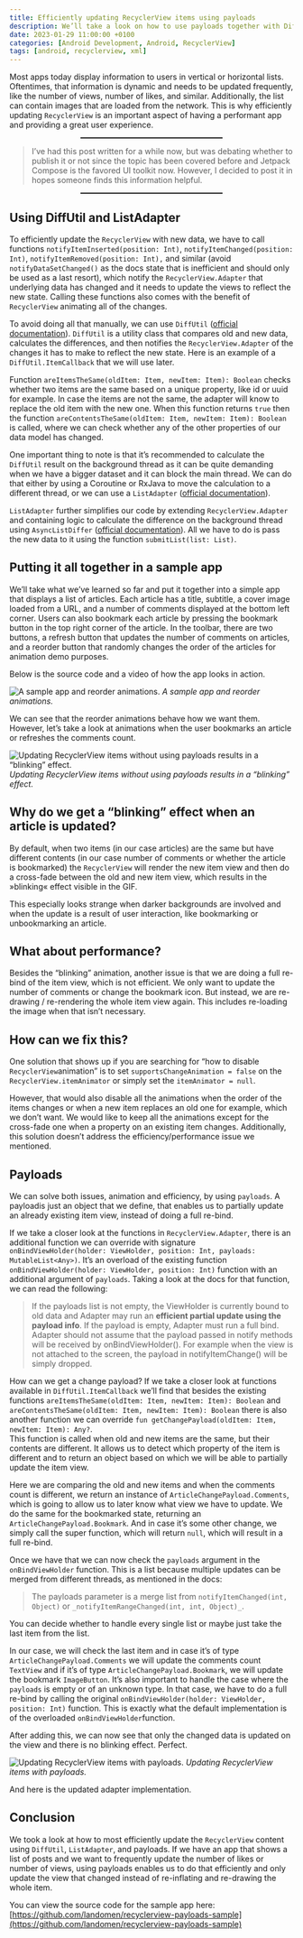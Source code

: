 ```yaml
---
title: Efficiently updating RecyclerView items using payloads
description: We’ll take a look on how to use payloads together with DiffUtil to efficiently update RecyclerView items.
date: 2023-01-29 11:00:00 +0100
categories: [Android Development, Android, RecyclerView]
tags: [android, recyclerview, xml]
---
```


Most apps today display information to users in vertical or horizontal lists. Oftentimes, that information is dynamic and needs to be updated frequently, like the number of views, number of likes, and similar. Additionally, the list can contain images that are loaded from the network. This is why efficiently updating  `RecyclerView`  is an important aspect of having a performant app and providing a great user experience.

<hr style="width:50%; margin-left:25% !important; margin-right:25% !important; height:2px;">

> I’ve had this post written for a while now, but was debating whether to publish it or not since the topic has been covered before and Jetpack Compose is the favored UI toolkit now. However, I decided to post it in hopes someone finds this information helpful.

<hr style="width:50%; margin-left:25% !important; margin-right:25% !important; height:2px;">


## Using DiffUtil and ListAdapter

To efficiently update the  `RecyclerView`  with new data, we have to call functions  `notifyItemInserted(position: Int)`,  `notifyItemChanged(position: Int)`,  `notifyItemRemoved(position: Int),`  and similar (avoid  `notifyDataSetChanged()`  as the docs state that is inefficient and should only be used as a last resort), which notify the  `RecyclerView.Adapter`  that underlying data has changed and it  needs  to update the views to reflect the new state. Calling these functions also comes with the benefit of  `RecyclerView`  animating all of the changes.

To avoid doing all that manually, we can use  `DiffUtil`  ([official documentation](https://developer.android.com/reference/androidx/recyclerview/widget/DiffUtil)).  `DiffUtil`  is a utility class that compares old and new data, calculates the differences, and then notifies the  `RecyclerView.Adapter`  of the changes it has to make to reflect the new state. Here is an example of a  `DiffUtil.ItemCallback`  that we will use later.


<script src="https://gist.github.com/landomen/94ff483e9fff5d8912a5d0ba105c475f.js"></script>


Function  `areItemsTheSame(oldItem: Item, newItem: Item): Boolean`  checks whether two items are the same based on a unique property, like id or uuid for example. In case  the items are not the same, the adapter will know to replace the old item with the new one. When this function returns  `true`  then the function  `areContentsTheSame(oldItem: Item, newItem: Item): Boolean`  is called, where we can check whether any of the other properties of our data model has changed.

One important thing to note is that it’s recommended to calculate the  `DiffUtil`  result on the background thread as it can be quite demanding when we have a bigger dataset and it can block the main thread. We can do that either by using a Coroutine or RxJava to move the calculation to a different thread, or we can use a  `ListAdapter`  ([official documentation](https://developer.android.com/reference/androidx/recyclerview/widget/ListAdapter)).

`ListAdapter`  further simplifies our code by extending  `RecyclerView.Adapter`  and containing logic to calculate the difference on the background thread using  `AsyncListDiffer`  ([official documentation](https://developer.android.com/reference/androidx/recyclerview/widget/AsyncListDiffer)). All we have to do is pass the new data to it using the function  `submitList(list: List)`.


## Putting it all together in a sample app

We’ll take what we’ve learned so far and put it together into a simple app that displays a list of articles. Each article has a title, subtitle, a cover image loaded from a URL, and a number of comments displayed at the bottom left corner. Users can also bookmark each article by pressing the bookmark button in the top right corner of the article. In the toolbar, there are two buttons, a refresh button that updates the number of comments on articles, and a reorder button that randomly changes the order of the articles for animation demo purposes.

Below is the source code and a video of how the app looks in action.

![A sample app and reorder animations.](/assets/img/posts/recycler-view-payloads/reorder.gif)
_A sample app and reorder animations._


<script src="https://gist.github.com/landomen/11f6250a62a0cc346ea5b12f88ada50f.js"></script>


We can see that the reorder animations behave how we want them. However, let’s take a look at animations when the user bookmarks an article or refreshes the comments count.


![Updating RecyclerView items without using payloads results in a “blinking” effect.](/assets/img/posts/recycler-view-payloads/noPayloads.gif)
_Updating RecyclerView items without using payloads results in a “blinking” effect._



## Why do we get a “blinking” effect when an article is updated?

By default, when two items (in our case articles) are the same but have different contents (in our case number of comments or whether the article is bookmarked) the  `RecyclerView`  will render the new item view and then do a cross-fade between the old and new item view, which results in the »blinking« effect visible in the GIF.

This especially looks strange when darker backgrounds are involved and when the update is a result of user interaction, like bookmarking or unbookmarking an article.

## What about performance?

Besides the “blinking” animation, another issue is that we are doing a full re-bind of the item view, which is not efficient. We only want to update the number of comments or change the bookmark icon. But instead, we are re-drawing / re-rendering the whole item view again. This includes re-loading the image when that isn’t necessary.

## How can we fix this?

One solution that shows up if you are searching for “how to disable  `RecyclerView`animation” is to set  `supportsChangeAnimation = false`  on the  `RecyclerView.itemAnimator`  or simply set the  `itemAnimator = null`.

However, that would also disable all the animations when the order of the items changes or when a new item replaces an old one for example, which we don’t want. We would like to keep all the animations except for the cross-fade one when a property on an existing item changes. Additionally, this solution doesn’t address the efficiency/performance issue we mentioned.

## Payloads

We can solve both issues, animation and efficiency, by using  `payloads`. A payloadis just an object that we define, that enables us to partially update an already existing item view, instead of doing a full re-bind.

If we take a closer look at the functions in  `RecyclerView.Adapter`, there is an additional function we can override with signature  `onBindViewHolder(holder: ViewHolder, position: Int, payloads: MutableList<Any>)`. It’s an overload of the existing function  `onBindViewHolder(holder: ViewHolder, position: Int)`  function with an additional argument of  `payloads`. Taking a look at the docs for that function, we can read the following:


> If the payloads list is not empty, the ViewHolder is currently bound
> to old data and Adapter may run an **efficient partial update using
> the payload info**. If the payload is empty, Adapter must run a full
> bind. Adapter should not assume that the payload passed in notify
> methods will be received by onBindViewHolder(). For example when the
> view is not attached to the screen, the payload in notifyItemChange()
> will be simply dropped.


How can we get a change payload? If we take a closer look at functions available in `DiffUtil.ItemCallback` we’ll find that besides the existing functions `areItemsTheSame(oldItem: Item, newItem: Item): Boolean` and `areContentsTheSame(oldItem: Item, newItem: Item): Boolean` there is also another function we can override `fun getChangePayload(oldItem: Item, newItem: Item): Any?`.  
This function is called when old and new items are the same, but their contents are different. It allows us to detect which property of the item is different and to return an object based on which we will be able to partially update the item view.


<script src="https://gist.github.com/landomen/1095b845bdd30a66a22481f758aaa132.js"></script>



Here we are comparing the old and new items and when the comments count is different, we return an instance of  `ArticleChangePayload.Comments`, which is going to allow us to later know what view we have to update. We do the same for the bookmarked state, returning an  `ArticleChangePayload.Bookmark`. And in case it’s some other change, we simply call the super function, which will return  `null`, which will result in a full re-bind.

Once we have that we can now check the  `payloads`  argument in the  `onBindViewHolder`  function. This is a list because multiple updates can be merged from different threads, as mentioned in the docs:


> The payloads parameter is a merge list from  `notifyItemChanged(int, Object)`  or  `_notifyItemRangeChanged(int, int, Object)_`.


You can decide whether to handle every single list or maybe just take the last item from the list.


<script src="https://gist.github.com/landomen/f76723b85141d3319878d060fd66193c.js"></script>


In our case, we will check the last item and in case it’s of type  `ArticleChangePayload.Comments`  we will update the comments count  `TextView`  and if it’s of type  `ArticleChangePayload.Bookmark`, we will update the bookmark  `ImageButton`. It’s also important to handle the case where the  `payloads`  is empty or of an unknown type. In that case, we have to do a full re-bind by calling the original  `onBindViewHolder(holder: ViewHolder, position: Int)`  function. This is exactly what the default implementation is of the overloaded  `onBindViewHolder`function.

After adding this, we can now see that only the changed data is updated on the view and there is no blinking effect. Perfect.


![Updating RecyclerView items with payloads.](/assets/img/posts/recycler-view-payloads/payloads.gif)
_Updating RecyclerView items with payloads._


And here is the updated adapter implementation.


<script src="https://gist.github.com/landomen/79e89cc8e2a541f2191b81e0b6180189.js"></script>


## Conclusion

We took a look at how to most efficiently update the  `RecyclerView`  content using  `DiffUtil`,  `ListAdapter`, and payloads. If we have an app that shows a list of posts and we want to frequently update the number of likes or number of views, using payloads enables us to do that efficiently and only update the view that changed instead of re-inflating and re-drawing the whole item.

You can view the source code for the sample app here:  [https://github.com/landomen/recyclerview-payloads-sample](https://github.com/landomen/recyclerview-payloads-sample)